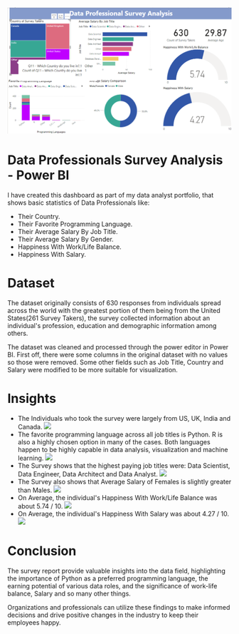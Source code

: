 ![](https://github.com/RM-Sharma999/DATA-PROFESSIONAL-SURVEY-ANALYSIS/blob/main/Data%20Professional%20Survey%20Analysis%20Dashboard.png)

# Data Professionals Survey Analysis - Power BI

I have created this dashboard as part of my data analyst portfolio, that shows basic statistics of Data Professionals like: 
- Their Country.
- Their Favorite Programming Language.
- Their Average Salary By Job Title.
- Their Average Salary By Gender.
- Happiness With Work/Life Balance.
- Happiness With Salary.

# Dataset
The dataset originally consists of 630 responses from individuals spread across the world with the greatest portion of them being from the United States(261 Survey Takers), the survey collected information about an individual's profession, education and demographic information among others. 

The dataset was cleaned and processed through the power editor in Power BI. First off, there were some columns in the original dataset with no values so those were removed. Some other fields such as Job Title, Country and Salary were modified to be more suitable for visualization.

# Insights
- The Individuals who took the survey were largely from US, UK, India and Canada.
![](https://i.imgur.com/1n6RuJp.png)
- The favorite programming language across all job titles is Python. R is also a highly chosen option in many of the cases. Both languages happen to be highly capable in data analysis, visualization and machine learning.
![](https://i.imgur.com/cGxuvPJ.png)
- The Survey shows that the highest paying job titles were: Data Scientist, Data Engineer, Data Architect and Data Analyst.
![](https://i.imgur.com/4SrJWTo.png)
- The Survey also shows that Average Salary of Females is slightly greater than Males.
![](https://i.imgur.com/tnTYCl8.png)
- On Average, the individual's Happiness With Work/Life Balance was about 5.74 / 10.
![](https://i.imgur.com/P6qE5FS.png)
- On Average, the individual's Happiness With Salary was about 4.27 / 10.
![](https://i.imgur.com/N1nR1aR.png)

# Conclusion
The survey report provide valuable insights into the data field, highlighting the importance of Python as a preferred programming language, the earning potential of various data roles, and the significance of work-life balance, Salary and so many other things. 

Organizations and professionals can utilize these findings to make informed decisions and drive positive changes in the industry to keep their employees happy.

